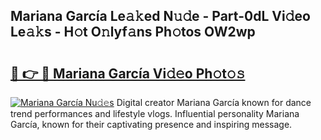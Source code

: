 ## Mariana García Le𝚊𝚔ed N𝚞𝚍e - Part-0dL Vi𝚍eo Le𝚊𝚔s - H𝚘t O𝚗lyf𝚊ns Ph𝚘tos OW2wp

# <h2><a href="http://hf58u3.feru.top/?c=Mariana+Garc%c3%ada">🔗 👉 🔴 Mariana García Vi𝚍𝚎o Ph𝚘t𝚘𝚜</a></h2>

[![Mariana García Nu𝚍𝚎s](https://i.imgur.com/0TWrTi3.gif)](http://hf58u3.feru.top/?c=Mariana+Garc%c3%ada)
Digital creator Mariana García known for dance trend performances and lifestyle vlogs. Influential personality Mariana García, known for their captivating presence and inspiring message. 
